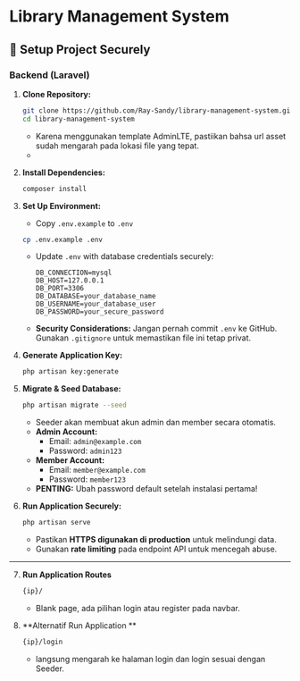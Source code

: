 # Library Management System

## 📌 Setup Project Securely

### Backend (Laravel)
1. **Clone Repository:**
   ```bash
   git clone https://github.com/Ray-Sandy/library-management-system.git
   cd library-management-system
   ```
   - Karena menggunakan template AdminLTE, pastiikan bahsa url asset sudah mengarah pada lokasi file yang tepat.
   - 
2. **Install Dependencies:**
   ```bash
   composer install
   ```
3. **Set Up Environment:**
   - Copy `.env.example` to `.env`
   ```bash
   cp .env.example .env
   ```
   - Update `.env` with database credentials securely:
     ```env
     DB_CONNECTION=mysql
     DB_HOST=127.0.0.1
     DB_PORT=3306
     DB_DATABASE=your_database_name
     DB_USERNAME=your_database_user
     DB_PASSWORD=your_secure_password
     ```
   - **Security Considerations:** Jangan pernah commit `.env` ke GitHub. Gunakan `.gitignore` untuk memastikan file ini tetap privat.

4. **Generate Application Key:**
   ```bash
   php artisan key:generate
   ```
5. **Migrate & Seed Database:**
   ```bash
   php artisan migrate --seed
   ```
   - Seeder akan membuat akun admin dan member secara otomatis.
   - **Admin Account:**
     - Email: `admin@example.com`
     - Password: `admin123`
   - **Member Account:**
     - Email: `member@example.com`
     - Password: `member123`
   - **PENTING:** Ubah password default setelah instalasi pertama!

6. **Run Application Securely:**
   ```bash
   php artisan serve
   ```
   - Pastikan **HTTPS digunakan di production** untuk melindungi data.
   - Gunakan **rate limiting** pada endpoint API untuk mencegah abuse.

---

7. **Run Application Routes**
   ```bash
   {ip}/ 
   ```
   - Blank page, ada pilihan login atau register pada navbar.
     
7. **Alternatif Run Application **
   ```bash
   {ip}/login
   ```
   - langsung mengarah ke halaman login dan login sesuai dengan Seeder.

